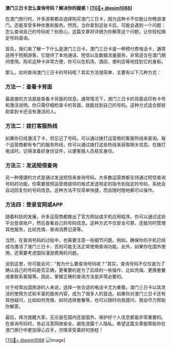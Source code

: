 **澳门三日卡怎么查询号码？解决你的疑惑！[[TG💪+ @esim1088](https://t.me/s/esim1088)]**

在澳门旅行时，许多游客都会选择购买澳门三日卡，因为这种卡不仅能让你畅游澳门，还能享受多种优惠和服务。然而，当你拿到这张卡后，可能会遇到一个问题：怎么查询自己的号码呢？别担心，这篇文章将详细为你解答这个问题，让你轻松搞定号码查询。

首先，我们来了解一下什么是澳门三日卡。澳门三日卡是一种预付费电话卡，通常适用于短期游客。它提供了本地通话、短信以及数据流量服务，非常适合在澳门期间使用。购买这种卡非常方便，你可以在机场、酒店、便利店等地找到它的身影。

那么，如何查询澳门三日卡的号码呢？其实方法很简单，主要有以下几种方式：

### 方法一：查看卡背面

最直接的方法就是查看卡背面的信息。通常情况下，澳门三日卡的背面会印有卡号和激活说明。你只需仔细检查卡的背面，就能找到自己的号码。这种方式适合那些刚拿到卡还没有激活的人。

### 方法二：拨打客服热线

如果你已经激活了卡，但忘记了号码，可以通过拨打运营商的客服热线来查询。每个运营商都有专门的服务热线，你可以通过拨打这些热线来获取相关信息。在拨打电话时，记得准备好身份证件，以便客服人员核实身份。

### 方法三：发送短信查询

另一种便捷的方式是通过发送短信来查询号码。大多数运营商都支持通过短信查询号码的功能。你需要按照运营商提供的格式发送特定的指令到指定的号码，系统会自动回复你的号码信息。这种方法不仅简单快捷，而且随时随地都可以操作。

### 方法四：登录官网或APP

随着科技的发展，许多运营商都推出了官方网站或手机应用程序。你可以通过这些平台登录账户，然后查看自己的号码信息。这种方式不仅安全可靠，还能同时管理其他服务，比如充值、查询消费记录等。

当然，在查询号码的过程中，也需要注意一些细节问题。例如，确保你的手机已经成功激活了澳门三日卡，否则可能无法正常使用查询功能。此外，如果你在国外使用，还需要考虑国际漫游费用的问题。

说到这里，你可能会问：“我为什么要查询号码呢？”其实，查询号码不仅仅是为了确认自己的号码是否正确，更重要的是为了后续的一些操作，比如充值、更换套餐或者联系客服等。因此，掌握正确的查询方法是非常必要的。

对于经常出国旅游的人来说，选择一张合适的电话卡尤为重要。澳门三日卡以其灵活的使用方式和丰富的服务内容，成为了很多人的首选。如果你对澳门三日卡还有其他疑问，比如如何充值、如何选择套餐等，也可以随时向我提问，我会尽力帮助你解答。

最后，再次提醒大家，无论是在国内还是国外，保护好个人信息都是非常重要的。在查询号码时，务必注意网络安全，避免泄露个人隐私。希望这篇文章能帮助你在澳门旅行中更加得心应手，尽情享受美好的旅程！

[[TG💪+ @esim1088](https://t.me/s/esim1088) ![Image](https://i.postimg.cc/4NQfJmqS/Snipaste-2025-05-13-00-14-12.png)]